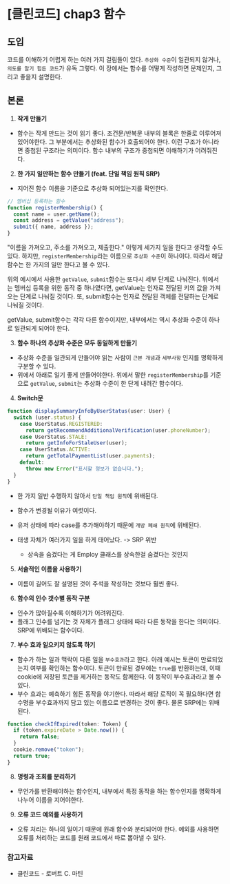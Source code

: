 # [클린코드] chap3 함수

## 도입

코드를 이해하기 어렵게 하는 여러 가지 걸림돌이 있다. `추상화 수준`이 일관되지 않거나, `의도를 알기 힘든 코드`가 유독 그렇다.
이 장에서는 함수를 어떻게 작성하면 문제인지, 그리고 좋을지 설명한다.

## 본론

1. **작게 만들기**

- 함수는 작게 만드는 것이 읽기 좋다. 조건문/반복문 내부의 블록은 한줄로 이루어져 있어야한다.
  그 부분에서는 추상화된 함수가 호출되어야 한다. 이런 구조가 아니라면 중첩된 구조라는 의미이다. 함수 내부의 구조가 중첩되면 이해하기가 어려줘진다.

2. **한 가지 일만하는 함수 만들기 (feat. 단일 책임 원칙 SRP)**

- 지어진 함수 이름을 기준으로 추상화 되어있는지를 확인한다.

```typescript
// 멤버십 등록하는 함수
function registerMembership() {
  const name = user.getName();
  const address = getValue("address");
  submit({ name, address });
}
```

"이름을 가져오고, 주소를 가져오고, 제출한다." 이렇게 세가지 일을 한다고 생각할 수도 있다.
하지만, `registerMembership`라는 이름으로 `추상화 수준`이 하나이다.
따라서 해당 함수는 한 가지의 일만 한다고 볼 수 있다.

위의 예시에서 사용한 `getValue`, `submit`함수는 또다시 세부 단계로 나눠진다.
위에서는 멤버십 등록을 위한 동작 중 하나였다면, getValue는 인자로 전달된 키의 값을 가져오는 단계로 나눠질 것이다.
또, submit함수는 인자로 전달된 객체를 전달하는 단계로 나눠질 것이다.

getValue, submit함수는 각각 다른 함수이지만, 내부에서는 역시 추상화 수준이 하나로 일관되게 되어야 한다.

3. **함수 하나의 추상화 수준은 모두 동일하게 만들기**

- 추상화 수준을 일관되게 만들어야 읽는 사람이 `근본 개념`과 `세부사항` 인지를 명확하게 구분할 수 있다.
- 위에서 아래로 일기 좋게 만들어야한다. 위에서 말한 `registerMembership`를 기준으로 `getValue`, `submit`는 추상화 수준이 한 단계 내려간 함수이다.

4. **Switch문**

```typescript
function displaySummaryInfoByUserStatus(user: User) {
  switch (user.status) {
    case UserStatus.REGISTERED:
      return getRecommendAdditionalVerification(user.phoneNumber);
    case UserStatus.STALE:
      return getInfoForStaleUser(user);
    case UserStatus.ACTIVE:
      return getTotalPaymentList(user.payments);
    default:
      throw new Error("표시할 정보가 없습니다.");
  }
}
```

- 한 가지 일반 수행하지 않아서 `단일 책임 원칙`에 위배된다.
- 함수가 변경될 이유가 여럿이다.
- 유저 상태에 따라 case를 추가해야하기 때문에 `개방 폐쇄 원칙`에 위배된다.

- 태생 자체가 여러가지 일을 하게 태어났다. -> SRP 위반
  - 상속을 숨겼다는 게 Employ 클래스를 상속한걸 숨겼다는 것인지

5. **서술적인 이름을 사용하기**

- 이름이 길어도 잘 설명된 것이 주석을 작성하는 것보다 훨씬 좋다.

6. **함수의 인수 갯수별 동작 구분**

- 인수가 많아질수록 이해하기가 어려워진다.
- 플래그 인수를 넘기는 것 자체가 플래그 상태에 따라 다른 동작을 한다는 의미이다. SRP에 위배되는 함수이다.

7. **부수 효과 일으키지 않도록 하기**

- 함수가 하는 일과 맥락이 다른 일을 `부수효과`라고 한다. 아래 예시는 토큰이 만료되었는지 여부를 확인하는 함수이다. 토큰이 만료된 경우에는 `true`를 반환하는데, 이때 cookie에 저장된 토큰을 제거하는 동작도 함께한다.
  이 동작이 부수효과라고 볼 수 있다.
- 부수 효과는 예측하기 힘든 동작을 야기한다. 따라서 해당 로직이 꼭 필요하다면 함수명을 부수효과까지 담고 있는 이름으로 변경하는 것이 좋다. 물론 SRP에는 위배된다.

```ts
function checkIfExpired(token: Token) {
  if (token.expireDate > Date.now()) {
    return false;
  }
  cookie.remove("token");
  return true;
}
```

8. **명령과 조회를 분리하기**

- 무언가를 반환해야하는 함수인지, 내부에서 특정 동작을 하는 함수인지를 명확하게 나누어 이름을 지어야한다.

9. **오류 코드 예외를 사용하기**

- 오류 처리는 하나의 일이기 때문에 원래 함수와 분리되어야 한다. 예외를 사용하면 오류를 처리하는 코드를 원래 코드에서 따로 뽑아낼 수 있다.

### 참고자료

- 클린코드 - 로버트 C. 마틴
